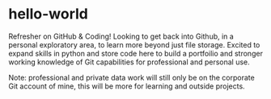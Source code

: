 # hello-world
Refresher on GitHub &amp; Coding!
Looking to get back into Github, in a personal exploratory area, to learn more beyond just file storage. Excited to expand skills in python and store code here to build a portfoilio and stronger working knowledge of Git capabilities for professional and personal use. 

Note: professional and private data work will still only be on the corporate Git account of mine, this will be more for learning and outside projects.  
